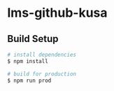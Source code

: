 # lms-github-kusa

## Build Setup

```bash
# install dependencies
$ npm install

# build for production 
$ npm run prod 
```
